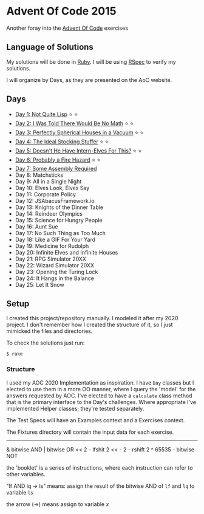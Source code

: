 # Advent Of Code 2015

Another foray into the [Advent Of Code](https://adventofcode.com/2015) exercises

## Language of Solutions

My solutions will be done in [Ruby](https://www.ruby-lang.org/en/). I will be using [RSpec](https://relishapp.com/rspec/) to verify my solutions.

I will organize by Days, as they are presented on the AoC website.

## Days

* [Day 1: Not Quite Lisp](https://adventofcode.com/2015/day/1) ⭐️ ⭐️
* [Day 2: I Was Told There Would Be No Math](https://adventofcode.com/2015/day/2) ⭐️ ⭐️
* [Day 3: Perfectly Spherical Houses in a Vacuum](https://adventofcode.com/2015/day/3) ⭐️ ⭐️
* [Day 4: The Ideal Stocking Stuffer](https://adventofcode.com/2015/day/4) ⭐️ ⭐️
* [Day 5: Doesn't He Have Intern-Elves For This?](https://adventofcode.com/2015/day/5) ⭐️ ⭐️
* [Day 6: Probably a Fire Hazard](https://adventofcode.com/2015/day/6) ⭐️ ⭐️
* [Day 7: Some Assembly Required](https://adventofcode.com/2015/day/7)
* Day 8: Matchsticks
* Day 9: All in a Single Night
* Day 10: Elves Look, Elves Say
* Day 11: Corporate Policy
* Day 12: JSAbacusFramework.io
* Day 13: Knights of the Dinner Table
* Day 14: Reindeer Olympics
* Day 15: Science for Hungry People
* Day 16: Aunt Sue
* Day 17: No Such Thing as Too Much
* Day 18: Like a GIF For Your Yard
* Day 19: Medicine for Rudolph
* Day 20: Infinite Elves and Infinite Houses
* Day 21: RPG Simulator 20XX
* Day 22: Wizard Simulator 20XX
* Day 23: Opening the Turing Lock
* Day 24: It Hangs in the Balance
* Day 25: Let It Snow

## Setup

I created this project/repository manually. I modeled it after my 2020 project. I don't remember how I created the structure of it, so I just mimicked the files and directories.

To check the solutions just run:

```
$ rake
```

### Structure

I used my AOC 2020 Implementation as inspiration. I have `Day` classes but I elected to use them in a more OO manner, where I query the 'model' for the answers requested by AOC. I've elected to have a `calculate` class method that is the primary interface to the Day's challenges. Where appropriate I've implemented Helper classes; they're tested separately.

The Test Specs will have an Examples context and a Exercises context.

The Fixtures directory will contain the input data for each exercise.



---

& bitwise AND
| bitwise OR
<< 2 - lfshit 2
<< - 2 - rshift 2
^ 65535 - bitwise NOT

the 'booklet' is a series of instructions, where each instruction can refer to
other variables.


"lf AND lq -> ls" means: assign the result of the bitwise AND of `lf` and `lq` to variable `ls`

the arrow (->) means assign to variable _x_
